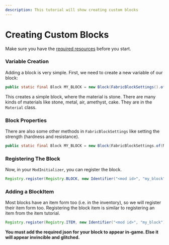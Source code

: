 ```yaml
---
description: This tutorial will show creating custom blocks
---
```


# Creating Custom Blocks

Make sure you have the [required resources](required-resources-blocks.md) before you start.

### Variable Creation

Adding a block is very simple. First, we need to create a new variable of our block:

```java
public static final Block MY_BLOCK = new Block(FabricBlockSettings().of(Material.STONE));
```

This creates a simple block, where the material is stone. There are many kinds of materials like stone, metal, air, amethyst, cake. They are in the `Material` class.

### Block Properties

There are also some other methods in `FabricBlockSettings` like setting the strength (hardness and resistance).

```java
public static final Block MY_BLOCK = new Block(FabricBlockSettings.of(Material.STONE).strength(3, 10));
```

### Registering The Block

Now, in your `ModInitializer`, you can register the block.

```java
Registry.register(Registry.BLOCK, new Identifier("<mod id>", "my_block"), MY_BLOCK);
```

### Adding a BlockItem

Most blocks have an item form too (i.e. in the inventory), so we will register their item form too. Registering the block item is similar to registering an item from the item tutorial.

```java
Registry.register(Registry.ITEM, new Identifier("<mod id>", "my_block"), new BlockItem(MY_BLOCK, new FabricItemSettings().group(ItemGroup.BUILDING_BLOCKS)))
```

**You must add the required json for your block to appear in-game. Else it will appear invincible and glitched.**
